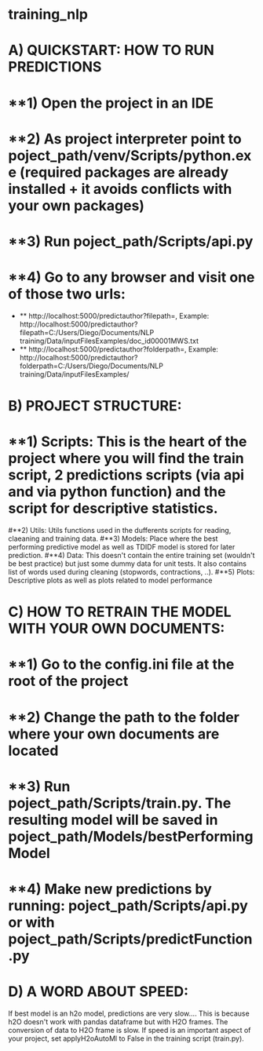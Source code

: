 # training_nlp
# A) QUICKSTART: HOW TO RUN PREDICTIONS
# **1) Open the project in an IDE
# **2) As project interpreter point to poject_path/venv/Scripts/python.exe (required packages are already installed + it avoids conflicts with your own packages)
# **3) Run poject_path/Scripts/api.py
# **4) Go to any browser and visit one of those two urls:

* ** http://localhost:5000/predictauthor?filepath=<path to single txt file>,    Example: http://localhost:5000/predictauthor?filepath=C:/Users/Diego/Documents/NLP training/Data/inputFilesExamples/doc_id00001MWS.txt
* **  http://localhost:5000/predictauthor?folderpath=<path to folder with multiple txt files>,    Example: http://localhost:5000/predictauthor?folderpath=C:/Users/Diego/Documents/NLP training/Data/inputFilesExamples/

# B) PROJECT STRUCTURE:
# **1) Scripts: This is the heart of the project where you will find the train script, 2 predictions scripts (via api and via python function) and the script for descriptive statistics.
#**2) Utils: Utils functions used in the dufferents scripts for reading, claeaning and training data.
#**3) Models: Place where the best performing predictive model as well as TDIDF model is stored for later prediction.
#**4) Data: This doesn't contain the entire training set (wouldn't be best practice) but just some dummy data for unit tests. It also contains list of words used during cleaning (stopwords, contractions, ..).
#**5) Plots: Descriptive plots as well as plots related to model performance


# C) HOW TO RETRAIN THE MODEL WITH YOUR OWN DOCUMENTS:
# **1) Go to the config.ini file at the root of the project
# **2) Change the path to the folder where your own documents are located
# **3) Run poject_path/Scripts/train.py. The resulting model will be saved in poject_path/Models/bestPerformingModel
# **4) Make new predictions by running: poject_path/Scripts/api.py or with poject_path/Scripts/predictFunction.py

# D) A WORD ABOUT SPEED:
If best model is an h2o model, predictions are very slow.... This is because h2O doesn't work with pandas dataframe but with H2O frames. The conversion of data to H2O frame is slow.
If speed is an important aspect of your project, set applyH2oAutoMl to False in the training script (train.py).


